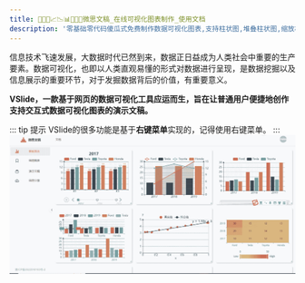 ```yaml
---
title: 🥉🥇🥈📈📉📊🧡💛💚微思文稿_在线可视化图表制作_使用文档
description: '零基础零代码傻瓜式免费制作数据可视化图表,支持柱状图,堆叠柱状图,缩放柱状图,折线图,柱状图,饼图,地图,雷达图,桑基图,统计图表'
---
```


信息技术飞速发展，大数据时代已然到来，数据正日益成为人类社会中重要的生产要素。数据可视化，也即以人类直观易懂的形式对数据进行呈现，是数据挖掘以及信息展示的重要环节，对于发掘数据背后的价值，有重要意义。

**VSlide，一款基于网页的数据可视化工具应运而生，旨在让普通用户便捷地创作支持交互式数据可视化图表的演示文稿。**

::: tip 提示
VSlide的很多功能是基于**右键菜单**实现的，记得使用右键菜单。
:::
![右键菜单](./image/vslide-menu.gif)